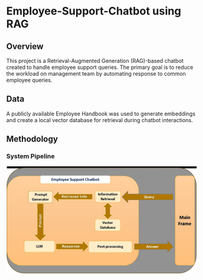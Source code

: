 # Employee-Support-Chatbot using RAG

## Overview
This project is a Retrieval-Augmented Generation (RAG)-based chatbot created to handle employee support queries. The primary goal is to reduce the workload on management team by automating response to common employee queries.

## Data
A publicly available Employee Handbook was used to generate embeddings and create a local vector database for retrieval during chatbot interactions.

## Methodology
### System Pipeline
![Image 1](images/pipeline.jpg)

